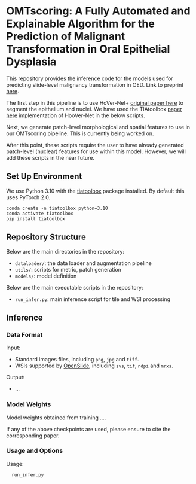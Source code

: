 # OMTscoring: A Fully Automated and Explainable Algorithm for the Prediction of Malignant Transformation in Oral Epithelial Dysplasia

This repository provides the inference code for the models used for predicting slide-level malignancy transformation in OED. Link to preprint [here](https://arxiv.org/abs/2307.03757). <br />

The first step in this pipeline is to use HoVer-Net+ [original paper here](https://openaccess.thecvf.com/content/ICCV2021W/CDPath/html/Shephard_Simultaneous_Nuclear_Instance_and_Layer_Segmentation_in_Oral_Epithelial_Dysplasia_ICCVW_2021_paper.html) to segment the epithelium and nuclei. We have used the TIAtoolbox [paper here](https://www.nature.com/articles/s43856-022-00186-5) implementation of HooVer-Net in the below scripts.

Next, we generate patch-level morphological and spatial features to use in our OMTscoring pipeline. This is currently being worked on.

After this point, these scripts require the user to have already generated patch-level (nuclear) features for use within this model. However, we will add these scripts in the near future.

## Set Up Environment

We use Python 3.10 with the [tiatoolbox](https://github.com/TissueImageAnalytics/tiatoolbox) package installed. By default this uses PyTorch 2.0.

```
conda create -n tiatoolbox python=3.10
conda activate tiatoolbox
pip install tiatoolbox
```

## Repository Structure

Below are the main directories in the repository: 

- `dataloader/`: the data loader and augmentation pipeline
- `utils/`: scripts for metric, patch generation
- `models/`: model definition

Below are the main executable scripts in the repository:

- `run_infer.py`: main inference script for tile and WSI processing

## Inference

### Data Format
Input: <br />
- Standard images files, including `png`, `jpg` and `tiff`.
- WSIs supported by [OpenSlide](https://openslide.org/), including `svs`, `tif`, `ndpi` and `mrxs`.

Output: <br />
- ...
  
### Model Weights

Model weights obtained from training ....

If any of the above checkpoints are used, please ensure to cite the corresponding paper.

### Usage and Options

Usage: <br />
```
  run_infer.py
```
